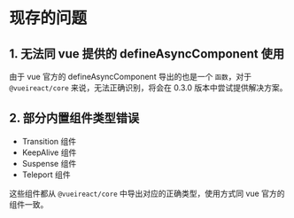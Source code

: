 # 现存的问题

## 1. 无法同 vue 提供的 defineAsyncComponent 使用

由于 vue 官方的 defineAsyncComponent 导出的也是一个 `函数`，对于 `@vueireact/core` 来说，无法正确识别，将会在 0.3.0 版本中尝试提供解决方案。


## 2. 部分内置组件类型错误

+ Transition 组件
+ KeepAlive 组件
+ Suspense 组件
+ Teleport 组件

这些组件都从 `@vueireact/core` 中导出对应的正确类型，使用方式同 vue 官方的组件一致。
